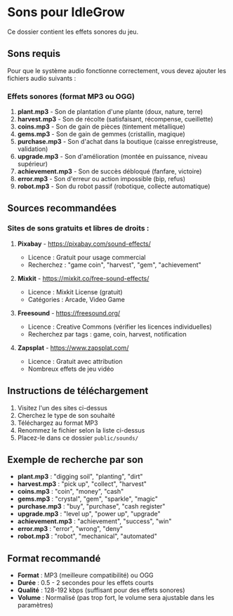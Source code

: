 # Sons pour IdleGrow

Ce dossier contient les effets sonores du jeu.

## Sons requis

Pour que le système audio fonctionne correctement, vous devez ajouter les fichiers audio suivants :

### Effets sonores (format MP3 ou OGG)

1. **plant.mp3** - Son de plantation d'une plante (doux, nature, terre)
2. **harvest.mp3** - Son de récolte (satisfaisant, récompense, cueillette)
3. **coins.mp3** - Son de gain de pièces (tintement métallique)
4. **gems.mp3** - Son de gain de gemmes (cristallin, magique)
5. **purchase.mp3** - Son d'achat dans la boutique (caisse enregistreuse, validation)
6. **upgrade.mp3** - Son d'amélioration (montée en puissance, niveau supérieur)
7. **achievement.mp3** - Son de succès débloqué (fanfare, victoire)
8. **error.mp3** - Son d'erreur ou action impossible (bip, refus)
9. **robot.mp3** - Son du robot passif (robotique, collecte automatique)

## Sources recommandées

### Sites de sons gratuits et libres de droits :

1. **Pixabay** - https://pixabay.com/sound-effects/
   - Licence : Gratuit pour usage commercial
   - Recherchez : "game coin", "harvest", "gem", "achievement"

2. **Mixkit** - https://mixkit.co/free-sound-effects/
   - Licence : Mixkit License (gratuit)
   - Catégories : Arcade, Video Game

3. **Freesound** - https://freesound.org/
   - Licence : Creative Commons (vérifier les licences individuelles)
   - Recherchez par tags : game, coin, harvest, notification

4. **Zapsplat** - https://www.zapsplat.com/
   - Licence : Gratuit avec attribution
   - Nombreux effets de jeu vidéo

## Instructions de téléchargement

1. Visitez l'un des sites ci-dessus
2. Cherchez le type de son souhaité
3. Téléchargez au format MP3
4. Renommez le fichier selon la liste ci-dessus
5. Placez-le dans ce dossier `public/sounds/`

## Exemple de recherche par son

- **plant.mp3** : "digging soil", "planting", "dirt"
- **harvest.mp3** : "pick up", "collect", "harvest"
- **coins.mp3** : "coin", "money", "cash"
- **gems.mp3** : "crystal", "gem", "sparkle", "magic"
- **purchase.mp3** : "buy", "purchase", "cash register"
- **upgrade.mp3** : "level up", "power up", "upgrade"
- **achievement.mp3** : "achievement", "success", "win"
- **error.mp3** : "error", "wrong", "deny"
- **robot.mp3** : "robot", "mechanical", "automated"

## Format recommandé

- **Format** : MP3 (meilleure compatibilité) ou OGG
- **Durée** : 0.5 - 2 secondes pour les effets courts
- **Qualité** : 128-192 kbps (suffisant pour des effets sonores)
- **Volume** : Normalisé (pas trop fort, le volume sera ajustable dans les paramètres)
